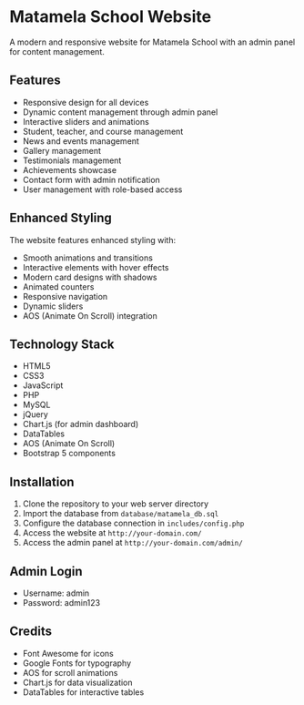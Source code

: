 # Matamela School Website

A modern and responsive website for Matamela School with an admin panel for content management.

## Features

- Responsive design for all devices
- Dynamic content management through admin panel
- Interactive sliders and animations
- Student, teacher, and course management
- News and events management
- Gallery management
- Testimonials management
- Achievements showcase
- Contact form with admin notification
- User management with role-based access

## Enhanced Styling

The website features enhanced styling with:

- Smooth animations and transitions
- Interactive elements with hover effects
- Modern card designs with shadows
- Animated counters
- Responsive navigation
- Dynamic sliders
- AOS (Animate On Scroll) integration

## Technology Stack

- HTML5
- CSS3
- JavaScript
- PHP
- MySQL
- jQuery
- Chart.js (for admin dashboard)
- DataTables
- AOS (Animate On Scroll)
- Bootstrap 5 components

## Installation

1. Clone the repository to your web server directory
2. Import the database from `database/matamela_db.sql`
3. Configure the database connection in `includes/config.php`
4. Access the website at `http://your-domain.com/`
5. Access the admin panel at `http://your-domain.com/admin/`

## Admin Login

- Username: admin
- Password: admin123

## Credits

- Font Awesome for icons
- Google Fonts for typography
- AOS for scroll animations
- Chart.js for data visualization
- DataTables for interactive tables 